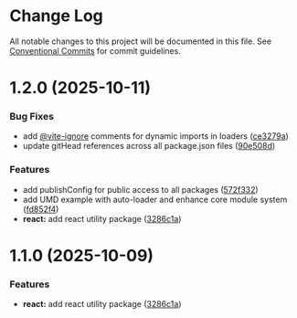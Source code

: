 # Change Log

All notable changes to this project will be documented in this file.
See [Conventional Commits](https://conventionalcommits.org) for commit guidelines.

# 1.2.0 (2025-10-11)


### Bug Fixes

* add [@vite-ignore](https://github.com/vite-ignore) comments for dynamic imports in loaders ([ce3279a](https://github.com/brunos3d/expozr/commit/ce3279acc78130cc1be5495da5108347b8c797d6))
* update gitHead references across all package.json files ([90e508d](https://github.com/brunos3d/expozr/commit/90e508d7d66060afd36d394187f8c876a4a76e8e))


### Features

* add publishConfig for public access to all packages ([572f332](https://github.com/brunos3d/expozr/commit/572f332aaaef874ba8820338c11cf5e80c47a3ee))
* add UMD example with auto-loader and enhance core module system ([fd852f4](https://github.com/brunos3d/expozr/commit/fd852f40574924e2b75c069d475687f59e4c70dc))
* **react:** add react utility package ([3286c1a](https://github.com/brunos3d/expozr/commit/3286c1a917dd66acdd4a361e3c4180f000b4b4cc))





# 1.1.0 (2025-10-09)


### Features

* **react:** add react utility package ([3286c1a](https://github.com/brunos3d/expozr/commit/3286c1a917dd66acdd4a361e3c4180f000b4b4cc))
